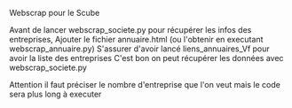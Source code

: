 Webscrap pour le Scube 



Avant de lancer webscrap_societe.py pour récupérer les infos des entreprises,
Ajouter le fichier annuaire.html (ou l'obtenir en executant webscrap_annuaire.py)
S'assurer d'avoir lancé liens_annuaires_Vf pour avoir la liste des entreprises
C'est bon on peut récupérer les données avec webscrap_societe.py  

Attention il faut préciser le nombre d'entreprise que l'on veut mais le code sera plus long à executer